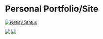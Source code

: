 # Personal Portfolio/Site

[![Netlify Status](https://api.netlify.com/api/v1/badges/a079c68a-6a41-450d-a575-8c0c58ec3b45/deploy-status)](https://app.netlify.com/sites/chetachi/deploys)

![](https://i.imgur.com/3QMS2xP.jpg)
![](https://i.imgur.com/ukji1Ac.jpg)
